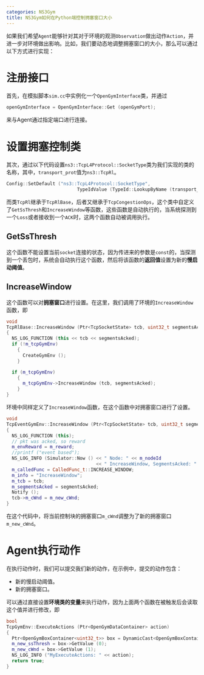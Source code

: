 ```yaml
---
categories: NS3Gym
title: NS3Gym如何在Python端控制拥塞窗口大小
---
```


如果我们希望`Agent`能够针对其对于环境的观测`Observation`做出动作`Action`，并进一步对环境做出影响。比如，我们要动态地调整拥塞窗口的大小，那么可以通过以下方式进行实现：

# 注册接口

首先，在模拟脚本`sim.cc`中实例化一个`OpenGymInterface`类，并通过

```c++
openGymInterface = OpenGymInterface::Get (openGymPort);
```

来与Agent通过指定端口进行连接。

# 设置拥塞控制类

其次，通过以下代码设置`ns3::TcpL4Protocol::SocketType`类为我们实现的类的名称，其中，`transport_prot`值为`ns3::TcpRl`。

```c++
Config::SetDefault ("ns3::TcpL4Protocol::SocketType",
                          TypeIdValue (TypeId::LookupByName (transport_prot)));
```

而类`TcpRl`继承于`TcpRlBase`，后者又继承于`TcpCongestionOps`，这个类中自定义了`GetSsThresh`和`IncreaseWindow`等函数，这些函数是自动执行的，当系统探测到一个`Loss`或者接收到一个`ACK`时，这两个函数自动被调用执行。

## GetSsThresh

这个函数不能设置当前`socket`连接的状态，因为传进来的参数是`const`的，当探测到一个丢包时，系统会自动执行这个函数，然后将该函数的**返回值**设置为新的**慢启动阈值**。

## IncreaseWindow

这个函数可以对**拥塞窗口**进行设置。在这里，我们调用了环境的`IncreaseWindow`函数，即

```c++
void
TcpRlBase::IncreaseWindow (Ptr<TcpSocketState> tcb, uint32_t segmentsAcked)
{
  NS_LOG_FUNCTION (this << tcb << segmentsAcked);
  if (!m_tcpGymEnv)
    {
      CreateGymEnv ();
    }

  if (m_tcpGymEnv)
    {
      m_tcpGymEnv->IncreaseWindow (tcb, segmentsAcked);
    }
}
```

环境中同样定义了`IncreaseWindow`函数，在这个函数中对拥塞窗口进行了设置。

```c++
void
TcpEventGymEnv::IncreaseWindow (Ptr<TcpSocketState> tcb, uint32_t segmentsAcked)
{
  NS_LOG_FUNCTION (this);
  // pkt was acked, so reward
  m_envReward = m_reward;
  //printf ("event based");
  NS_LOG_INFO (Simulator::Now () << " Node: " << m_nodeId
                                 << " IncreaseWindow, SegmentsAcked: " << segmentsAcked);
  m_calledFunc = CalledFunc_t::INCREASE_WINDOW;
  m_info = "IncreaseWindow";
  m_tcb = tcb;
  m_segmentsAcked = segmentsAcked;
  Notify ();
  tcb->m_cWnd = m_new_cWnd;
}
```

在这个代码中，将当前控制块的拥塞窗口`m_cWnd`调整为了新的拥塞窗口`m_new_cWnd`。

# Agent执行动作

在执行动作时，我们可以提交我们新的动作，在示例中，提交的动作包含：

- 新的慢启动阈值。
- 新的拥塞窗口。

可以通过直接设置**环境类的变量**来执行动作，因为上面两个函数在被触发后会读取这个值并进行修改，即

```c++
bool
TcpGymEnv::ExecuteActions (Ptr<OpenGymDataContainer> action)
{
  Ptr<OpenGymBoxContainer<uint32_t>> box = DynamicCast<OpenGymBoxContainer<uint32_t>> (action);
  m_new_ssThresh = box->GetValue (0);
  m_new_cWnd = box->GetValue (1);
  NS_LOG_INFO ("MyExecuteActions: " << action);
  return true;
}
```

